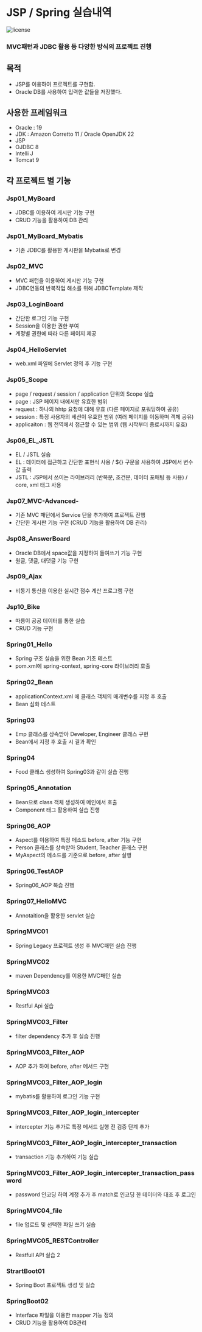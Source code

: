 # JSP / Spring 실습내역

![license](https://img.shields.io/badge/license-MIT-blue)



### MVC패턴과 JDBC 활용 등 다양한 방식의 프로젝트 진행



## 목적

* JSP를 이용하여 프로젝트를 구현함.
* Oracle DB를 사용하여 입력한 값들을 저장했다.



## 사용한 프레임워크

* Oracle : 19
* JDK : Amazon Corretto 11 / Oracle OpenJDK 22
* JSP
* OJDBC 8
* Intelli J
* Tomcat 9


## 각 프로젝트 별 기능

### Jsp01_MyBoard
* JDBC를 이용하여 게시판 기능 구현
* CRUD 기능을 활용하여 DB 관리


### Jsp01_MyBoard_Mybatis
* 기존 JDBC를 활용한 게시판을 Mybatis로 변경


### Jsp02_MVC
* MVC 패턴을 이용하여 게시판 기능 구현
* JDBC연동의 반복작업 해소를 위해 JDBCTemplate 제작


### Jsp03_LoginBoard
* 간단한 로그인 기능 구현
* Session을 이용한 권한 부여
* 계정별 권한에 따라 다른 페이지 제공


### Jsp04_HelloServlet
* web.xml 파일에 Servlet 정의 후 기능 구현


### Jsp05_Scope
* page / request / session / application 단위의 Scope 실습
* page : JSP 페이지 내에서만 유효한 범위
* request : 하나의 hhtp 요청에 대해 유효 (다른 페이지로 포워딩하여 공유)
* session : 특정 사용자의 세션이 유효한 범위 (여러 페이지를 이동하며 객체 공유)
* applicaiton : 웹 전역에서 접근할 수 있는 범위 (웹 시작부터 종료시까지 유효) 


### Jsp06_EL_JSTL
* EL / JSTL 실습
* EL : 데이터에 접근하고 간단한 표현식 사용 / ${} 구문을 사용하여 JSP에서 변수 값 출력
* JSTL : JSP에서 쓰이는 라이브러리 (반복문, 조건문, 데이터 포매팅 등 사용) / core, xml 태그 사용


### Jsp07_MVC-Advanced-
* 기존 MVC 패턴에서 Service 단을 추가하여 프로젝트 진행
* 간단한 게시판 기능 구현 (CRUD 기능을 활용하여 DB 관리)

### Jsp08_AnswerBoard
* Oracle DB에서 space값을 지정하여 들여쓰기 기능 구현
* 원글, 댓글, 대댓글 기능 구현


### Jsp09_Ajax
* 비동기 통신을 이용한 실시간 점수 계산 프로그램 구현


### Jsp10_Bike
* 따릉이 공공 데이터를 통한 실습
* CRUD 기능 구현


### Spring01_Hello
* Spring 구조 실습을 위한 Bean 기초 테스트
* pom.xml에 spring-context, spring-core 라이브러리 호출

### Spring02_Bean
* applicationContext.xml 에 클래스 객체의 매개변수를 지정 후 호출
* Bean 심화 테스트

### Spring03
* Emp 클래스를 상속받아 Developer, Engineer 클래스 구현
* Bean에서 지정 후 호출 시 결과 확인

### Spring04
* Food 클래스 생성하여 Spring03과 같이 실습 진행


### Spring05_Annotation
* Bean으로 class 객체 생성하여 메인에서 호출
* Component 태그 활용하여 실습 진행


### Spring06_AOP
* Aspect를 이용하여 특정 메소드 before, after 기능 구현
* Person 클래스를 상속받아 Student, Teacher 클래스 구현
* MyAspect의 메소드를 기준으로 before, after 실행


### Spring06_TestAOP
* Spring06_AOP 복습 진행


### Spring07_HelloMVC
* Annotaition을 활용한 servlet 실습


### SpringMVC01
* Spring Legacy 프로젝트 생성 후 MVC패턴 실습 진행


### SpringMVC02
* maven Dependency를 이용한 MVC패턴 실습


### SpringMVC03
* Restful Api 실습


### SpringMVC03_Filter
* filter dependency 추가 후 실습 진행


### SpringMVC03_Filter_AOP
* AOP 추가 하여 before, after 메서드 구현


### SpringMVC03_Filter_AOP_login
* mybatis를 활용하여 로그인 기능 구현

### SpringMVC03_Filter_AOP_login_intercepter
* intercepter 기능 추가로 특정 메서드 실행 전 검증 단계 추가


### SpringMVC03_Filter_AOP_login_intercepter_transaction
* transaction 기능 추가하여 기능 실습


### SpringMVC03_Filter_AOP_login_intercepter_transaction_password
* password 인코딩 하여 계정 추가 후 match로 인코딩 한 데이터와 대조 후 로그인

### SpringMVC04_file
* file 업로드 및 선택한 파일 쓰기 실습


### SpringMVC05_RESTController
* Restfull API 실습 2


### StrartBoot01
* Spring Boot 프로젝트 생성 및 실습


### SpringBoot02
* Interface 파일을 이용한 mapper 기능 정의
* CRUD 기능을 활용하여 DB관리
